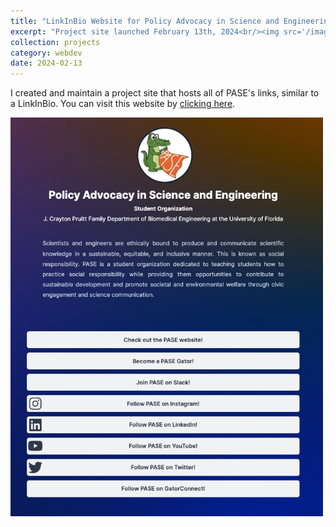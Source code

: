 ```yaml
---
title: "LinkInBio Website for Policy Advocacy in Science and Engineering"
excerpt: "Project site launched February 13th, 2024<br/><img src='/images/PASE-Links.png' width=500>"
collection: projects
category: webdev
date: 2024-02-13
---
```


I created and maintain a project site that hosts all of PASE's links, similar to a LinkInBio. You can visit this website by [clicking here](https://gator-pase-links.netlify.app/).

<img src='/images/PASE-Links.png' width=500>
